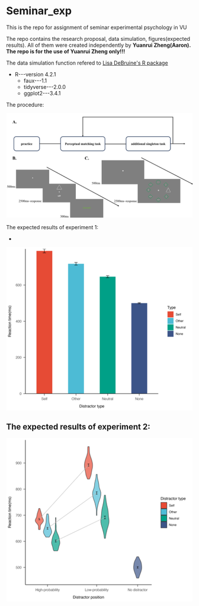 # Seminar_exp
This is the repo for assignment of seminar experimental psychology in VU

The repo contains the research proposal, data simulation, figures(expected results). All of them were created independently by **Yuanrui Zheng(Aaron). The repo is for the use of Yuanrui Zheng only!!!**

The data simulation function refered to [Lisa DeBruine's R package](https://debruine.github.io/faux/articles/sim_mixed.html)

- R---version 4.2.1
  - faux---1.1
  - tidyverse---2.0.0
  - ggplot2---3.4.1

The procedure:

![procedure](https://github.com/AaronZheng87/Seminar_exp/blob/main/4_Figures/paradigm.png)

The expected results of experiment 1:

- 
![Expected result for exp1](https://github.com/AaronZheng87/Seminar_exp/blob/main/4_Figures/exp1.png)

The expected results of experiment 2:
- 
![Expected result for exp1](https://github.com/AaronZheng87/Seminar_exp/blob/main/4_Figures/exp2.png)

